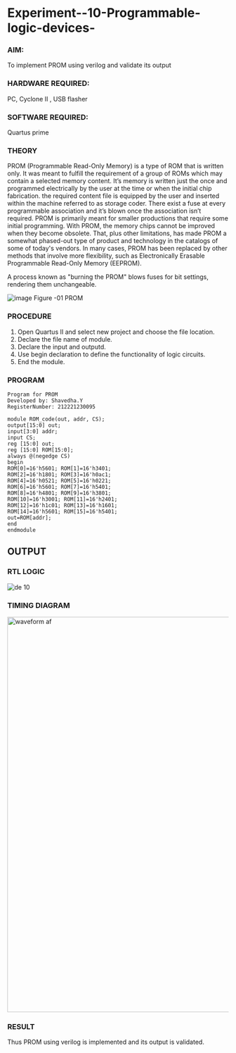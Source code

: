 # Experiment--10-Programmable-logic-devices-
 
### AIM: 
To implement PROM using verilog and validate its output 
### HARDWARE REQUIRED: 
PC, Cyclone II , USB flasher
### SOFTWARE REQUIRED: 
Quartus prime
### THEORY 

 
PROM (Programmable Read-Only Memory) is a type of ROM that is written only. It was meant to fulfill the requirement of a group of ROMs which may contain a selected memory content. It’s memory is written just the once and programmed electrically by the user at the time or when the initial chip fabrication. the required content file is equipped by the user and inserted within the machine referred to as storage coder. There exist a fuse at every programmable association and it’s blown once the association isn’t required.
PROM is primarily meant for smaller productions that require some initial programming. With PROM, the memory chips cannot be improved when they become obsolete. That, plus other limitations, has made PROM a somewhat phased-out type of product and technology in the catalogs of some of today's vendors. In many cases, PROM has been replaced by other methods that involve more flexibility, such as Electronically Erasable Programmable Read-Only Memory (EEPROM).

A process known as "burning the PROM" blows fuses for bit settings, rendering them unchangeable.

![image](https://user-images.githubusercontent.com/36288975/172760743-04a59275-862b-4c42-8d08-8ecbca668c75.png)
Figure -01 PROM 
 
 
### PROCEDURE
1. Open Quartus II and select new project and choose the file location.
2. Declare the file name of module.
3. Declare the input and outputd.
4. Use begin declaration to define the functionality of logic circuits.
5. End the module.

### PROGRAM 
```
Program for PROM 
Developed by: Shavedha.Y
RegisterNumber: 212221230095 
```

```
module ROM_code(out, addr, CS);
output[15:0] out;
input[3:0] addr;
input CS;
reg [15:0] out;
reg [15:0] ROM[15:0];
always @(negedge CS)
begin
ROM[0]=16'h5601; ROM[1]=16'h3401;
ROM[2]=16'h1801; ROM[3]=16'h0ac1;
ROM[4]=16'h0521; ROM[5]=16'h0221;
ROM[6]=16'h5601; ROM[7]=16'h5401;
ROM[8]=16'h4801; ROM[9]=16'h3801;
ROM[10]=16'h3001; ROM[11]=16'h2401;
ROM[12]=16'h1c01; ROM[13]=16'h1601;
ROM[14]=16'h5601; ROM[15]=16'h5401;
out=ROM[addr];
end
endmodule
```

## OUTPUT
### RTL LOGIC  
![de 10](https://user-images.githubusercontent.com/93427376/173175046-fefff536-ad9b-4860-8ffc-d982f8c2bee2.png)

### TIMING DIAGRAM
<img width="898" alt="waveform af" src="https://user-images.githubusercontent.com/93427376/173175077-810ec6ad-4d5f-423c-900f-187a22d3690e.png">

### RESULT 
Thus PROM using verilog is implemented and its output is validated.
